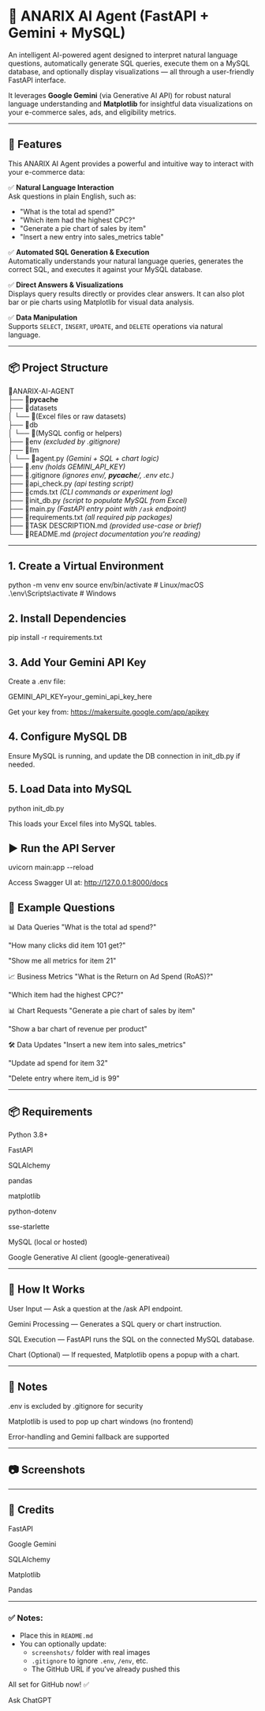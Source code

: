# 🧠 ANARIX AI Agent (FastAPI + Gemini + MySQL)

An intelligent AI-powered agent designed to interpret natural language questions, automatically generate SQL queries, execute them on a MySQL database, and optionally display visualizations — all through a user-friendly FastAPI interface.

It leverages **Google Gemini** (via Generative AI API) for robust natural language understanding and **Matplotlib** for insightful data visualizations on your e-commerce sales, ads, and eligibility metrics.

---

## 🚀 Features

This ANARIX AI Agent provides a powerful and intuitive way to interact with your e-commerce data:

✅ **Natural Language Interaction**  
Ask questions in plain English, such as:

- "What is the total ad spend?"
- "Which item had the highest CPC?"
- "Generate a pie chart of sales by item"
- "Insert a new entry into sales_metrics table"

✅ **Automated SQL Generation & Execution**  
Automatically understands your natural language queries, generates the correct SQL, and executes it against your MySQL database.

✅ **Direct Answers & Visualizations**  
Displays query results directly or provides clear answers. It can also plot bar or pie charts using Matplotlib for visual data analysis.

✅ **Data Manipulation**  
Supports `SELECT`, `INSERT`, `UPDATE`, and `DELETE` operations via natural language.

---

## 📦 Project Structure

📂ANARIX-AI-AGENT  
  ├── 📂__pycache__  
  ├── 📂datasets  
  │   └── 📄(Excel files or raw datasets)  
  ├── 📂db  
  │   └── 📄(MySQL config or helpers)  
  ├── 📂env *(excluded by .gitignore)*  
  ├── 📂llm  
  │   └── 📄agent.py *(Gemini + SQL + chart logic)*  
  ├── 📄.env *(holds GEMINI_API_KEY)*  
  ├── 📄.gitignore *(ignores env/, __pycache__/, .env etc.)*  
  ├── 📄api_check.py *(api testing script)*  
  ├── 📄cmds.txt *(CLI commands or experiment log)*  
  ├── 📄init_db.py *(script to populate MySQL from Excel)*  
  ├── 📄main.py *(FastAPI entry point with `/ask` endpoint)*  
  ├── 📄requirements.txt *(all required pip packages)*  
  ├── 📄TASK DESCRIPTION.md *(provided use-case or brief)*  
  └── 📄README.md *(project documentation you're reading)*

---

## 1. Create a Virtual Environment

python -m venv env
source env/bin/activate # Linux/macOS
.\env\Scripts\activate # Windows

## 2. Install Dependencies

pip install -r requirements.txt

## 3. Add Your Gemini API Key
Create a .env file:

GEMINI_API_KEY=your_gemini_api_key_here

Get your key from: https://makersuite.google.com/app/apikey

## 4. Configure MySQL DB
Ensure MySQL is running, and update the DB connection in init_db.py if needed.

## 5. Load Data into MySQL

python init_db.py

This loads your Excel files into MySQL tables.

## ▶️ Run the API Server

uvicorn main:app --reload

Access Swagger UI at:
http://127.0.0.1:8000/docs

## 💬 Example Questions
📊 Data Queries
"What is the total ad spend?"

"How many clicks did item 101 get?"

"Show me all metrics for item 21"

📈 Business Metrics
"What is the Return on Ad Spend (RoAS)?"

"Which item had the highest CPC?"

📊 Chart Requests
"Generate a pie chart of sales by item"

"Show a bar chart of revenue per product"

🛠️ Data Updates
"Insert a new item into sales_metrics"

"Update ad spend for item 32"

"Delete entry where item_id is 99"

---

## 📦 Requirements

Python 3.8+

FastAPI

SQLAlchemy

pandas

matplotlib

python-dotenv

sse-starlette

MySQL (local or hosted)

Google Generative AI client (google-generativeai)

---

## 🧠 How It Works

User Input — Ask a question at the /ask API endpoint.

Gemini Processing — Generates a SQL query or chart instruction.

SQL Execution — FastAPI runs the SQL on the connected MySQL database.

Chart (Optional) — If requested, Matplotlib opens a popup with a chart.

---

## 📌 Notes

.env is excluded by .gitignore for security

Matplotlib is used to pop up chart windows (no frontend)

Error-handling and Gemini fallback are supported

---

## 📷 Screenshots


---

## 🙌 Credits
FastAPI

Google Gemini

SQLAlchemy

Matplotlib

Pandas


---

### ✅ Notes:

- Place this in `README.md`
- You can optionally update:
  - `screenshots/` folder with real images
  - `.gitignore` to ignore `.env`, `/env`, etc.
  - The GitHub URL if you’ve already pushed this


All set for GitHub now! ✅

Ask ChatGPT

